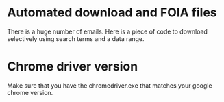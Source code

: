# Automated download and FOIA files

There is a huge number of emails. Here is a piece of code to download selectively using search terms and a data range.

# Chrome driver version

Make sure that you have the chromedriver.exe that matches your google chrome version.